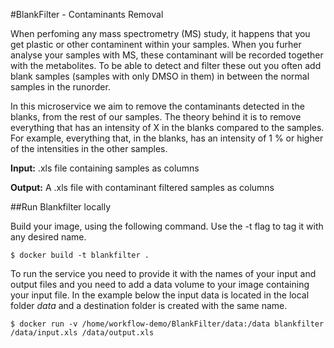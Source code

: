#BlankFilter - Contaminants Removal

When perfoming any mass spectrometry (MS) study, it happens that you get plastic or other contaminent within your samples. When you furher analyse your samples with MS, these contaminant will be recorded together with the metabolites. To be able to detect and filter these out you often add blank samples (samples with only DMSO in them)  in between the normal samples in the runorder.

In this microservice we aim to remove the contaminants detected in the blanks, from the rest of our samples. The theory behind it is to remove everything that has an intensity of X in the blanks compared to the samples. For example, everything that, in the blanks, has an intensity of 1 % or higher of the intensities in the other samples.

**Input:** .xls file containing samples as columns

**Output:** A .xls file with contaminant filtered samples as columns

##Run Blankfilter locally

Build your image, using the following command. Use the -t flag to tag it with any desired name.

```
$ docker build -t blankfilter .
```
To run the service you need to provide it with the names of your input and output files and you need to add a data volume to your image containing your input file. In the example below the input data is located in the local folder *data* and a destination folder is created with the same name. 

```
$ docker run -v /home/workflow-demo/BlankFilter/data:/data blankfilter /data/input.xls /data/output.xls
```
